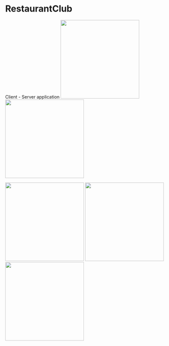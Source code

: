# RestaurantClub
Client - Server application
<img src="https://user-images.githubusercontent.com/83255642/119868727-9ea40800-bf49-11eb-8b3c-6c55344895cf.png" width="250">
<img src="https://user-images.githubusercontent.com/83255642/119868780-b085ab00-bf49-11eb-84f7-01be49b98995.png" width="250">


<img src="https://user-images.githubusercontent.com/83255642/119868840-c2674e00-bf49-11eb-89fe-3440f2fdf2f4.png" width="250">
<img src="https://user-images.githubusercontent.com/83255642/119868842-c3987b00-bf49-11eb-87aa-5b2d0e5dd7d6.png" width="250">


<img src="https://user-images.githubusercontent.com/83255642/119868908-d743e180-bf49-11eb-8a08-67f8da35813b.png" width="250">


